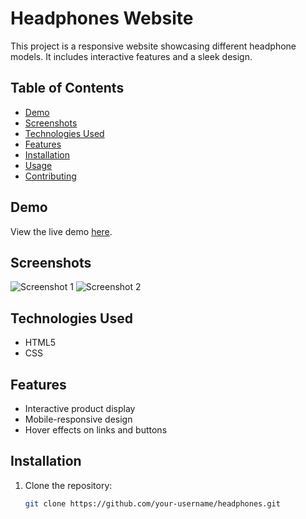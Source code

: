 # Headphones Website

This project is a responsive website showcasing different headphone models. It includes interactive features and a sleek design.

## Table of Contents

- [Demo](#demo)
- [Screenshots](#screenshots)
- [Technologies Used](#technologies-used)
- [Features](#features)
- [Installation](#installation)
- [Usage](#usage)
- [Contributing](#contributing)


## Demo

View the live demo [here](https://example.com).

## Screenshots

![Screenshot 1](screenshots/screenshot1.png)
![Screenshot 2](screenshots/screenshot2.png)

## Technologies Used

- HTML5
- CSS


## Features

- Interactive product display
- Mobile-responsive design
- Hover effects on links and buttons

## Installation

1. Clone the repository:
   ```bash
   git clone https://github.com/your-username/headphones.git
